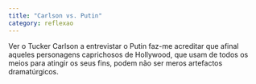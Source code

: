 ```yaml
---
title: "Carlson vs. Putin"
category: reflexao
---
```


Ver o Tucker Carlson a entrevistar o Putin faz-me acreditar que afinal aqueles personagens caprichosos de Hollywood, que 
usam de todos os meios para atingir os seus fins, podem não ser meros artefactos dramatúrgicos.
